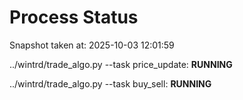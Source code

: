 # Process Status

Snapshot taken at: 2025-10-03 12:01:59

../wintrd/trade_algo.py --task price_update: **RUNNING**

../wintrd/trade_algo.py --task buy_sell: **RUNNING**

